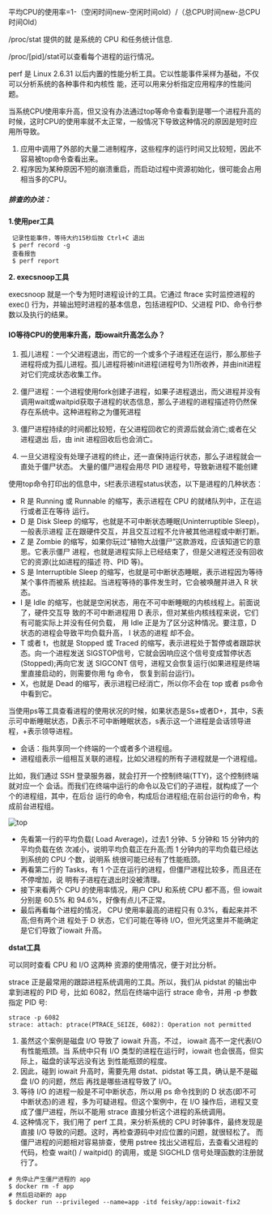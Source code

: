 
平均CPU的使用率=1-（空闲时间new-空闲时间old）/（总CPU时间new-总CPU时间Old）

 /proc/stat 提供的就 是系统的 CPU 和任务统计信息.
 
 /proc/[pid]/stat可以查看每个进程的运行情况。
 
 perf 是 Linux 2.6.31 以后内置的性能分析工具。它以性能事件采样为基础，不仅可以分析系统的各种事件和内核性 能，还可以用来分析指定应用程序的性能问题。
 
 当系统CPU使用率升高，但又没有办法通过top等命令查看到是哪一个进程升高的时候，这时CPU的使用率就不太正常，一般情况下导致这种情况的原因是短时应用所导致。
 1. 应用中调用了外部的大量二进制程序，这些程序的运行时间又比较短，因此不容易被top命令查看出来。
 2. 程序因为某种原因不短的崩溃重启，而启动过程中资源初始化，很可能会占用相当多的CPU。
 
 ##### 排查的办法：
**1.使用per工具**

 ```
  记录性能事件，等待大约15秒后按 Ctrl+C 退出
  $ perf record -g
  查看报告
  $ perf report
```
**2. execsnoop工具**

execsnoop 就是一个专为短时进程设计的工具。它通过 ftrace 实时监控进程的 exec() 行为，并输出短时进程的基本信息，包括进程PID、父进程 PID、命令行参数以及执行的结果。

#### IO等待CPU的使用率升高，既iowait升高怎么办？

1. 孤儿进程：一个父进程退出，而它的一个或多个子进程还在运行，那么那些子进程将成为孤儿进程。孤儿进程将被init进程(进程号为1)所收养，并由init进程对它们完成状态收集工作。
2. 僵尸进程：一个进程使用fork创建子进程，如果子进程退出，而父进程并没有调用wait或waitpid获取子进程的状态信息，那么子进程的进程描述符仍然保存在系统中。这种进程称之为僵死进程

1. 僵尸进程持续的时间都比较短，在父进程回收它的资源后就会消亡;或者在父进程退出 后，由 init 进程回收后也会消亡。
2. 一旦父进程没有处理子进程的终止，还一直保持运行状态，那么子进程就会一直处于僵尸状态。 大量的僵尸进程会用尽 PID 进程号，导致新进程不能创建
 
 使用top命令打印出的信息中，`S`栏表示进程status状态，以下是进程的几种状态：
- R 是 Running 或 Runnable 的缩写，表示进程在 CPU 的就绪队列中，正在运行或者正在等待 运行。
- D 是 Disk Sleep 的缩写，也就是不可中断状态睡眠(Uninterruptible Sleep)，一般表示进程 正在跟硬件交互，并且交互过程不允许被其他进程或中断打断。
- Z 是 Zombie 的缩写，如果你玩过“植物大战僵尸”这款游戏，应该知道它的意思。它表示僵尸 进程，也就是进程实际上已经结束了，但是父进程还没有回收它的资源(比如进程的描述 符、PID 等)。
- S 是 Interruptible Sleep 的缩写，也就是可中断状态睡眠，表示进程因为等待某个事件而被系 统挂起。当进程等待的事件发生时，它会被唤醒并进入 R 状态。
- I 是 Idle 的缩写，也就是空闲状态，用在不可中断睡眠的内核线程上。前面说了，硬件交互导 致的不可中断进程用 D 表示，但对某些内核线程来说，它们有可能实际上并没有任何负载， 用 Idle 正是为了区分这种情况。要注意，D 状态的进程会导致平均负载升高， I 状态的进程 却不会。
- T 或者 t，也就是 Stopped 或 Traced 的缩写，表示进程处于暂停或者跟踪状态。向一个进程发送 SIGSTOP信号，它就会因响应这个信号变成暂停状态(Stopped);再向它发 送 SIGCONT 信号，进程又会恢复运行(如果进程是终端里直接启动的，则需要你用 fg 命令， 恢复到前台运行)。
- X，也就是 Dead 的缩写，表示进程已经消亡，所以你不会在 top 或者 ps命令中看到它。

当使用ps等工具查看进程的使用状况的时候，如果状态是Ss+或者D+，其中，S表示可中断睡眠状态，D表示不可中断睡眠状态，s表示这一个进程是会话领导进程，+表示领导进程。

- 会话：指共享同一个终端的一个或者多个进程组。
- 进程组表示一组相互关联的进程，比如父进程的所有子进程就是一个进程组。

比如，我们通过 SSH 登录服务器，就会打开一个控制终端(TTY)，这个控制终端就对应一个 会话。而我们在终端中运行的命令以及它们的子进程，就构成了一个个的进程组，其中，在后台 运行的命令，构成后台进程组;在前台运行的命令，构成前台进程组。

![top](https://github.com/ljcan/jqBlogs/blob/master/Linux/top%E5%91%BD%E4%BB%A4%E6%9F%A5%E7%9C%8B%E6%A0%BC%E5%BC%8F%E4%B8%8A%E5%8D%8810.27.53.png)

- 先看第一行的平均负载( Load Average)，过去1 分钟、5 分钟和 15 分钟内的平均负载在依 次减小，说明平均负载正在升高;而 1 分钟内的平均负载已经达到系统的 CPU 个数，说明系 统很可能已经有了性能瓶颈。
- 再看第二行的 Tasks，有 1 个正在运行的进程，但僵尸进程比较多，而且还在不停增加，说 明有子进程在退出时没被清理。
- 接下来看两个 CPU 的使用率情况，用户 CPU 和系统 CPU 都不高，但 iowait 分别是 60.5% 和 94.6%，好像有点儿不正常。
- 最后再看每个进程的情况， CPU 使用率最高的进程只有 0.3%，看起来并不高;但有两个进 程处于 D 状态，它们可能在等待 I/O，但光凭这里并不能确定是它们导致了iowait 升高。

**dstat工具**

可以同时查看 CPU 和 I/O 这两种 资源的使用情况，便于对比分析。

strace 正是最常用的跟踪进程系统调用的工具。所以，我们从 pidstat 的输出中拿到进程的 PID 号，比如 6082，然后在终端中运行 strace 命令，并用 -p 参数指定 PID 号:
```
strace -p 6082
strace: attach: ptrace(PTRACE_SEIZE, 6082): Operation not permitted
```

1. 虽然这个案例是磁盘 I/O 导致了 iowait 升高，不过， iowait 高不一定代表I/O 有性能瓶颈。当 系统中只有 I/O 类型的进程在运行时，iowait 也会很高，但实际上，磁盘的读写远没有达 到性能瓶颈的程度。
2. 因此，碰到 iowait 升高时，需要先用 dstat、pidstat 等工具，确认是不是磁盘 I/O 的问题，然后 再找是哪些进程导致了 I/O。
3. 等待 I/O 的进程一般是不可中断状态，所以用 ps 命令找到的 D 状态(即不可中断状态)的进 程，多为可疑进程。但这个案例中，在 I/O 操作后，进程又变成了僵尸进程，所以不能用 strace 直接分析这个进程的系统调用。
4. 这种情况下，我们用了 perf 工具，来分析系统的 CPU 时钟事件，最终发现是直接 I/O 导致的问题。这时，再检查源码中对应位置的问题，就很轻松了。 而僵尸进程的问题相对容易排查，使用 pstree 找出父进程后，去查看父进程的代码，检查 wait()
/ waitpid() 的调用，或是 SIGCHLD 信号处理函数的注册就行了。

```
# 先停止产生僵尸进程的 app
$ docker rm -f app
# 然后启动新的 app
$ docker run --privileged --name=app -itd feisky/app:iowait-fix2
```


 
 
 
